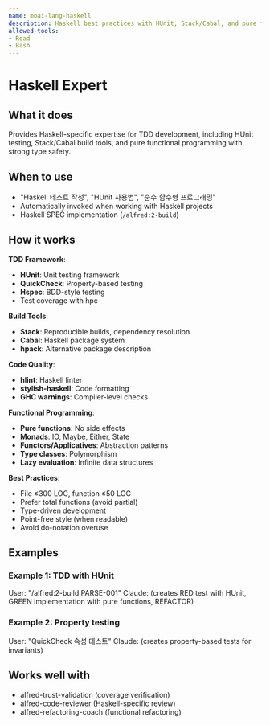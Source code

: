 ```yaml
---
name: moai-lang-haskell
description: Haskell best practices with HUnit, Stack/Cabal, and pure functional programming
allowed-tools:
- Read
- Bash
---
```


# Haskell Expert

## What it does

Provides Haskell-specific expertise for TDD development, including HUnit testing, Stack/Cabal build tools, and pure functional programming with strong type safety.

## When to use

- "Haskell 테스트 작성", "HUnit 사용법", "순수 함수형 프로그래밍"
- Automatically invoked when working with Haskell projects
- Haskell SPEC implementation (`/alfred:2-build`)

## How it works

**TDD Framework**:
- **HUnit**: Unit testing framework
- **QuickCheck**: Property-based testing
- **Hspec**: BDD-style testing
- Test coverage with hpc

**Build Tools**:
- **Stack**: Reproducible builds, dependency resolution
- **Cabal**: Haskell package system
- **hpack**: Alternative package description

**Code Quality**:
- **hlint**: Haskell linter
- **stylish-haskell**: Code formatting
- **GHC warnings**: Compiler-level checks

**Functional Programming**:
- **Pure functions**: No side effects
- **Monads**: IO, Maybe, Either, State
- **Functors/Applicatives**: Abstraction patterns
- **Type classes**: Polymorphism
- **Lazy evaluation**: Infinite data structures

**Best Practices**:
- File ≤300 LOC, function ≤50 LOC
- Prefer total functions (avoid partial)
- Type-driven development
- Point-free style (when readable)
- Avoid do-notation overuse

## Examples

### Example 1: TDD with HUnit
User: "/alfred:2-build PARSE-001"
Claude: (creates RED test with HUnit, GREEN implementation with pure functions, REFACTOR)

### Example 2: Property testing
User: "QuickCheck 속성 테스트"
Claude: (creates property-based tests for invariants)

## Works well with

- alfred-trust-validation (coverage verification)
- alfred-code-reviewer (Haskell-specific review)
- alfred-refactoring-coach (functional refactoring)
